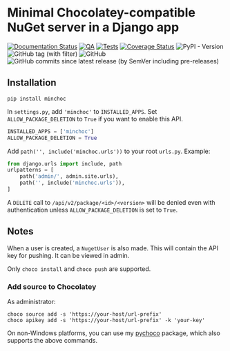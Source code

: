 # Minimal Chocolatey-compatible NuGet server in a Django app

[![Documentation Status](https://readthedocs.org/projects/minchoc/badge/?version=latest)](https://minchoc.readthedocs.io/en/latest/?badge=latest)
[![QA](https://github.com/Tatsh/minchoc/actions/workflows/qa.yml/badge.svg)](https://github.com/Tatsh/minchoc/actions/workflows/qa.yml)
[![Tests](https://github.com/Tatsh/minchoc/actions/workflows/tests.yml/badge.svg)](https://github.com/Tatsh/minchoc/actions/workflows/tests.yml)
[![Coverage Status](https://coveralls.io/repos/github/Tatsh/minchoc/badge.svg?branch=master)](https://coveralls.io/github/Tatsh/minchoc?branch=master)
![PyPI - Version](https://img.shields.io/pypi/v/minchoc)
![GitHub tag (with filter)](https://img.shields.io/github/v/tag/Tatsh/minchoc)
![GitHub](https://img.shields.io/github/license/Tatsh/minchoc)
![GitHub commits since latest release (by SemVer including pre-releases)](https://img.shields.io/github/commits-since/Tatsh/minchoc/v0.0.7/master)

## Installation

```shell
pip install minchoc
```

In `settings.py`, add `'minchoc'` to `INSTALLED_APPS`. Set `ALLOW_PACKAGE_DELETION` to `True` if you
want to enable this API.

```python
INSTALLED_APPS = ['minchoc']
ALLOW_PACKAGE_DELETION = True
```

Add `path('', include('minchoc.urls'))` to your root `urls.py`. Example:

```python
from django.urls import include, path
urlpatterns = [
    path('admin/', admin.site.urls),
    path('', include('minchoc.urls')),
]
```

A `DELETE` call to `/api/v2/package/<id>/<version>` will be denied even with authentication unless
`ALLOW_PACKAGE_DELETION` is set to `True`.

## Notes

When a user is created, a `NugetUser` is also made. This will contain the API key for pushing.
It can be viewed in admin.

Only `choco install` and `choco push` are supported.

### Add source to Chocolatey

As administrator:

```shell
choco source add -s 'https://your-host/url-prefix'
choco apikey add -s 'https://your-host/url-prefix' -k 'your-key'
```

On non-Windows platforms, you can use my [pychoco](https://github.com/Tatsh/pychoco) package, which
also supports the above commands.
